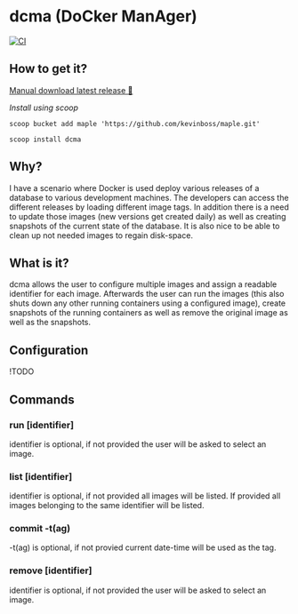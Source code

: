 # dcma (DoCker ManAger)

[![CI](https://github.com/kevinboss/dcma/actions/workflows/ci.yaml/badge.svg?event=push)](https://github.com/kevinboss/dcma/actions/workflows/ci.yaml)

## How to get it?

[Manual download latest release 💾](https://github.com/kevinboss/dcma/releases/latest)

*Install using scoop*

`scoop bucket add maple 'https://github.com/kevinboss/maple.git'`

`scoop install dcma`

## Why?

I have a scenario where Docker is used deploy various releases of a database to various development machines. The developers can access the different releases by loading different image tags.
In addition there is a need to update those images (new versions get created daily) as well as creating snapshots of the current state of the database.
It is also nice to be able to clean up not needed images to regain disk-space.

## What is it?

dcma allows the user to configure multiple images and assign a readable identifier for each image.
Afterwards the user can run the images (this also shuts down any other running containers using a configured image), create snapshots of the running containers as well as remove the original image as well as the snapshots.

## Configuration

!TODO

## Commands

### run \[identifier\]

identifier is optional, if not provided the user will be asked to select an image.

### list \[identifier\]

identifier is optional, if not provided all images will be listed. If provided all images belonging to the same identifier will be listed.

### commit -t(ag)

-t(ag) is optional, if not provied current date-time will be used as the tag.

### remove \[identifier\]

identifier is optional, if not provided the user will be asked to select an image.
